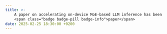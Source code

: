 ```yaml
---
title: >-
    A paper on accelerating on-device MoE-based LLM inference has been accepted by IEEE TMC -- this is my first journal paper :)
    <span class="badge badge-pill badge-info">paper</span>
date: 2025-02-25 18:30:00 +0200
---
```

